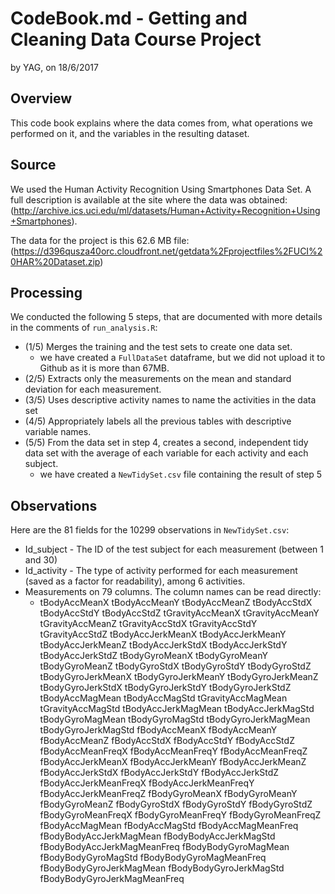 CodeBook.md - Getting and Cleaning Data Course Project
======================================================

by YAG, on 18/6/2017

Overview
--------

This code book explains where the data comes from, what operations we performed on it, and the variables in the resulting dataset.

Source
------

We used the Human Activity Recognition Using Smartphones Data Set. A full description is available at the site where the data was obtained: (<http://archive.ics.uci.edu/ml/datasets/Human+Activity+Recognition+Using+Smartphones>).

The data for the project is this 62.6 MB file: (<https://d396qusza40orc.cloudfront.net/getdata%2Fprojectfiles%2FUCI%20HAR%20Dataset.zip>)

Processing
----------

We conducted the following 5 steps, that are documented with more details in the comments of `run_analysis.R`:

-   (1/5) Merges the training and the test sets to create one data set.
    -   we have created a `FullDataSet` dataframe, but we did not upload it to Github as it is more than 67MB.
-   (2/5) Extracts only the measurements on the mean and standard deviation for each measurement.
-   (3/5) Uses descriptive activity names to name the activities in the data set
-   (4/5) Appropriately labels all the previous tables with descriptive variable names.
-   (5/5) From the data set in step 4, creates a second, independent tidy data set with the average of each variable for each activity and each subject.
    -   we have created a `NewTidySet.csv` file containing the result of step 5

Observations
------------

Here are the 81 fields for the 10299 observations in `NewTidySet.csv`:

-   Id\_subject - The ID of the test subject for each measurement (between 1 and 30)
-   Id\_activity - The type of activity performed for each measurement (saved as a factor for readability), among 6 activities.
-   Measurements on 79 columns. The column names can be read directly:
    -   tBodyAccMeanX tBodyAccMeanY tBodyAccMeanZ tBodyAccStdX tBodyAccStdY tBodyAccStdZ tGravityAccMeanX tGravityAccMeanY tGravityAccMeanZ tGravityAccStdX tGravityAccStdY tGravityAccStdZ tBodyAccJerkMeanX tBodyAccJerkMeanY tBodyAccJerkMeanZ tBodyAccJerkStdX tBodyAccJerkStdY tBodyAccJerkStdZ tBodyGyroMeanX tBodyGyroMeanY tBodyGyroMeanZ tBodyGyroStdX tBodyGyroStdY tBodyGyroStdZ tBodyGyroJerkMeanX tBodyGyroJerkMeanY tBodyGyroJerkMeanZ tBodyGyroJerkStdX tBodyGyroJerkStdY tBodyGyroJerkStdZ tBodyAccMagMean tBodyAccMagStd tGravityAccMagMean tGravityAccMagStd tBodyAccJerkMagMean tBodyAccJerkMagStd tBodyGyroMagMean tBodyGyroMagStd tBodyGyroJerkMagMean tBodyGyroJerkMagStd fBodyAccMeanX fBodyAccMeanY fBodyAccMeanZ fBodyAccStdX fBodyAccStdY fBodyAccStdZ fBodyAccMeanFreqX fBodyAccMeanFreqY fBodyAccMeanFreqZ fBodyAccJerkMeanX fBodyAccJerkMeanY fBodyAccJerkMeanZ fBodyAccJerkStdX fBodyAccJerkStdY fBodyAccJerkStdZ fBodyAccJerkMeanFreqX fBodyAccJerkMeanFreqY fBodyAccJerkMeanFreqZ fBodyGyroMeanX fBodyGyroMeanY fBodyGyroMeanZ fBodyGyroStdX fBodyGyroStdY fBodyGyroStdZ fBodyGyroMeanFreqX fBodyGyroMeanFreqY fBodyGyroMeanFreqZ fBodyAccMagMean fBodyAccMagStd fBodyAccMagMeanFreq fBodyBodyAccJerkMagMean fBodyBodyAccJerkMagStd fBodyBodyAccJerkMagMeanFreq fBodyBodyGyroMagMean fBodyBodyGyroMagStd fBodyBodyGyroMagMeanFreq fBodyBodyGyroJerkMagMean fBodyBodyGyroJerkMagStd fBodyBodyGyroJerkMagMeanFreq
